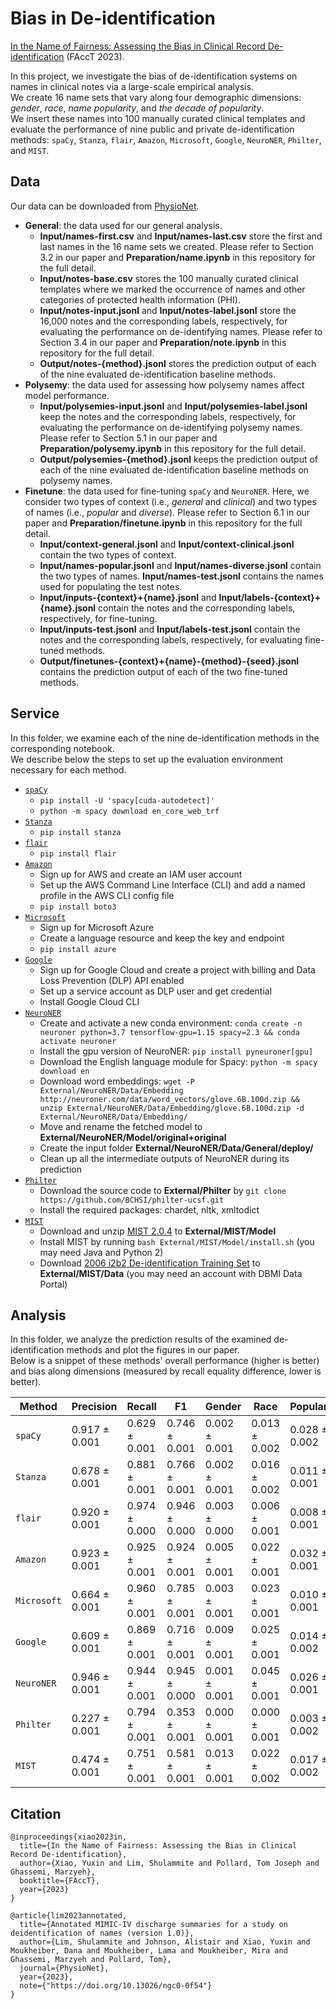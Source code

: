 # Bias in De-identification

<a href="">In the Name of Fairness: Assessing the Bias in Clinical Record De-identification</a> (FAccT 2023).

In this project, we investigate the bias of de-identification systems on names in clinical notes via a large-scale empirical analysis. <br >
We create 16 name sets that vary along four demographic dimensions: _gender_, _race_, _name popularity_, and _the decade of popularity_. <br >
We insert these names into 100 manually curated clinical templates and evaluate the performance of nine public and private de-identification methods: ```spaCy```, ```Stanza```, ```flair```, ```Amazon```, ```Microsoft```, ```Google```, ```NeuroNER```, ```Philter```, and ```MIST```.

## Data

Our data can be downloaded from <a href="">PhysioNet</a>.
- **General**: the data used for our general analysis.
    - **Input/names-first.csv** and **Input/names-last.csv** store the first and last names in the 16 name sets we created. Please refer to Section 3.2 in our paper and **Preparation/name.ipynb** in this repository for the full detail.
    - **Input/notes-base.csv** stores the 100 manually curated clinical templates where we marked the occurrence of names and other categories of protected health information (PHI).
    - **Input/notes-input.jsonl** and **Input/notes-label.jsonl** store the 16,000 notes and the corresponding labels, respectively, for evaluating the performance on de-identifying names. Please refer to Section 3.4 in our paper and **Preparation/note.ipynb** in this repository for the full detail.
    - **Output/notes-{method}.jsonl** stores the prediction output of each of the nine evaluated de-identification baseline methods.
- **Polysemy**: the data used for assessing how polysemy names affect model performance.
    - **Input/polysemies-input.jsonl** and **Input/polysemies-label.jsonl** keep the notes and the corresponding labels, respectively, for evaluating the performance on de-identifying polysemy names. Please refer to Section 5.1 in our paper and **Preparation/polysemy.ipynb** in this repository for the full detail.
    - **Output/polysemies-{method}.jsonl** keeps the prediction output of each of the nine evaluated de-identification baseline methods on polysemy names.
- **Finetune**: the data used for fine-tuning ```spaCy``` and ```NeuroNER```. Here, we consider two types of context (i.e., _general_ and _clinical_) and two types of names (i.e., _popular_ and _diverse_). Please refer to Section 6.1 in our paper and **Preparation/finetune.ipynb** in this repository for the full detail.
    - **Input/context-general.jsonl** and **Input/context-clinical.jsonl** contain the two types of context.
    - **Input/names-popular.jsonl** and **Input/names-diverse.jsonl** contain the two types of names. **Input/names-test.jsonl** contains the names used for populating the test notes.
    - **Input/inputs-{context}+{name}.jsonl** and **Input/labels-{context}+{name}.jsonl** contain the notes and the corresponding labels, respectively, for fine-tuning.
    - **Input/inputs-test.jsonl** and **Input/labels-test.jsonl** contain the notes and the corresponding labels, respectively, for evaluating fine-tuned methods.
    - **Output/finetunes-{context}+{name}-{method}-{seed}.jsonl** contains the prediction output of each of the two fine-tuned methods.

## Service

In this folder, we examine each of the nine de-identification methods in the corresponding notebook. <br >
We describe below the steps to set up the evaluation environment necessary for each method.
- <a href="https://spacy.io/">``spaCy``</a>
    - ``pip install -U 'spacy[cuda-autodetect]'``
    - ``python -m spacy download en_core_web_trf``
- <a href="https://stanfordnlp.github.io/stanza/">``Stanza``</a>
    - ``pip install stanza``
- <a href="https://github.com/flairNLP/flair">``flair``</a>
    - ``pip install flair``
- <a href="https://docs.aws.amazon.com/comprehend-medical/latest/dev/textanalysis-phi.html">``Amazon``</a>
    - Sign up for AWS and create an IAM user account
    - Set up the AWS Command Line Interface (CLI) and add a named profile in the AWS CLI config file
    - ``pip install boto3``
- <a href="https://learn.microsoft.com/en-us/azure/cognitive-services/language-service/personally-identifiable-information/overview">``Microsoft``</a>
    - Sign up for Microsoft Azure
    - Create a language resource and keep the key and endpoint
    - ``pip install azure``
- <a href="https://cloud.google.com/dlp/docs/deidentify-sensitive-data">``Google``</a>
    - Sign up for Google Cloud and create a project with billing and Data Loss Prevention (DLP) API enabled
    - Set up a service account as DLP user and get credential
    - Install Google Cloud CLI
- <a href="https://github.com/Franck-Dernoncourt/NeuroNER/tree/master">``NeuroNER``</a>
    - Create and activate a new conda environment: ``conda create -n neuroner python=3.7 tensorflow-gpu=1.15 spacy=2.3 && conda activate neuroner``
    - Install the gpu version of NeuroNER: ``pip install pyneuroner[gpu]``
    - Download the English language module for Spacy: ``python -m spacy download en``
    - Download word embeddings: ``wget -P External/NeuroNER/Data/Embedding http://neuroner.com/data/word_vectors/glove.6B.100d.zip && unzip External/NeuroNER/Data/Embedding/glove.6B.100d.zip -d External/NeuroNER/Data/Embedding/``
    - Move and rename the fetched model to **External/NeuroNER/Model/original+original**
    - Create the input folder **External/NeuroNER/Data/General/deploy/**
    - Clean up all the intermediate outputs of NeuroNER during its prediction
- <a href="https://www.nature.com/articles/s41746-020-0258-y">``Philter``</a>
    - Download the source code to **External/Philter** by ``git clone https://github.com/BCHSI/philter-ucsf.git``
    - Install the required packages: chardet, nltk, xmltodict
- <a href="https://mist-deid.sourceforge.net/">``MIST``</a>
    - Download and unzip <a href="https://sourceforge.net/projects/mist-deid/files/">MIST 2.0.4</a> to **External/MIST/Model**
    - Install MIST by running ``bash External/MIST/Model/install.sh`` (you may need Java and Python 2)
    - Download <a href="https://portal.dbmi.hms.harvard.edu/projects/n2c2-nlp/">2006 i2b2 De-identification Training Set</a> to **External/MIST/Data** (you may need an account with DBMI Data Portal)

## Analysis

In this folder, we analyze the prediction results of the examined de-identification methods and plot the figures in our paper. <br >
Below is a snippet of these methods' overall performance (higher is better) and bias along dimensions (measured by recall equality difference, lower is better).

| Method | Precision | Recall | F1 | Gender | Race | Popularity | Decade |
|---|---|---|---|---|---|---|---|
| ``spaCy`` | 0.917 ± 0.001 | 0.629 ± 0.001 | 0.746 ± 0.001 | 0.002 ± 0.001 | 0.013 ± 0.002 | 0.028 ± 0.002 | 0.007 ± 0.002 |
| ``Stanza`` | 0.678 ± 0.001 | 0.881 ± 0.001 | 0.766 ± 0.001 | 0.002 ± 0.001 | 0.016 ± 0.002 | 0.011 ± 0.001 | 0.005 ± 0.001 |
| ``flair`` | 0.920 ± 0.001 | 0.974 ± 0.000 | 0.946 ± 0.000 | 0.003 ± 0.000 | 0.006 ± 0.001 | 0.008 ± 0.001 | 0.002 ± 0.000 |
| ``Amazon`` | 0.923 ± 0.001 | 0.925 ± 0.001 | 0.924 ± 0.001 | 0.005 ± 0.001 | 0.022 ± 0.001 | 0.032 ± 0.001 | 0.001 ± 0.001 |
| ``Microsoft`` | 0.664 ± 0.001 | 0.960 ± 0.001 | 0.785 ± 0.001 | 0.003 ± 0.001 | 0.023 ± 0.001 | 0.010 ± 0.001 | 0.006 ± 0.001 |
| ``Google`` | 0.609 ± 0.001 | 0.869 ± 0.001 | 0.716 ± 0.001 | 0.009 ± 0.001 | 0.025 ± 0.001 | 0.014 ± 0.002 | 0.010 ± 0.001 |
| ``NeuroNER`` | 0.946 ± 0.001 | 0.944 ± 0.001 | 0.945 ± 0.000 | 0.001 ± 0.001 | 0.045 ± 0.001 | 0.026 ± 0.001 | 0.002 ± 0.001 |
| ``Philter`` | 0.227 ± 0.001 | 0.794 ± 0.001 | 0.353 ± 0.001 | 0.000 ± 0.001 | 0.000 ± 0.001 | 0.003 ± 0.002 | 0.000 ± 0.001 |
| ``MIST`` | 0.474 ± 0.001 | 0.751 ± 0.001 | 0.581 ± 0.001 | 0.013 ± 0.001 | 0.022 ± 0.002 | 0.017 ± 0.002 | 0.003 ± 0.002 |


## Citation

```
@inproceedings{xiao2023in,
  title={In the Name of Fairness: Assessing the Bias in Clinical Record De-identification},
  author={Xiao, Yuxin and Lim, Shulammite and Pollard, Tom Joseph and Ghassemi, Marzyeh},
  booktitle={FAccT},
  year={2023}
}

@article{lim2023annotated,
  title={Annotated MIMIC-IV discharge summaries for a study on deidentification of names (version 1.0)},
  author={Lim, Shulammite and Johnson, Alistair and Xiao, Yuxin and Moukheiber, Dana and Moukheiber, Lama and Moukheiber, Mira and Ghassemi, Marzyeh and Pollard, Tom},
  journal={PhysioNet},
  year={2023},
  note={"https://doi.org/10.13026/ngc0-0f54"}
}
```